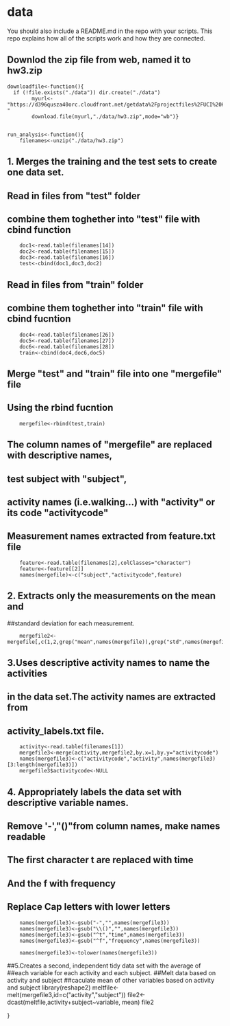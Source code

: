 data
====
You should also include a README.md in the repo with your scripts. This repo explains how all of the scripts work and how they are connected.  
## Downlod the zip file from web, named it to hw3.zip

    downloadfile<-function(){
      if (!file.exists("./data")) dir.create("./data") 
            myurl<-"https://d396qusza40orc.cloudfront.net/getdata%2Fprojectfiles%2FUCI%20HAR%20Dataset.zip "
            download.file(myurl,"./data/hw3.zip",mode="wb")}


    run_analysis<-function(){
        filenames<-unzip("./data/hw3.zip")
        
## 1. Merges the training and the test sets to create one data set.
## Read in files from "test" folder
## combine them toghether into "test" file with cbind function
        doc1<-read.table(filenames[14])
        doc2<-read.table(filenames[15])
        doc3<-read.table(filenames[16])
        test<-cbind(doc1,doc3,doc2)
        
## Read in files from "train" folder
## combine them toghether into "train" file with cbind fucntion
        doc4<-read.table(filenames[26])
        doc5<-read.table(filenames[27])
        doc6<-read.table(filenames[28])
        train<-cbind(doc4,doc6,doc5)
## Merge "test" and "train" file into one "mergefile" file 
## Using the rbind fucntion
        mergefile<-rbind(test,train)
## The column names of "mergefile" are replaced with descriptive names,
## test subject with "subject",
## activity names (i.e.walking...) with "activity" or its code "activitycode"
## Measurement names extracted from feature.txt file
        feature<-read.table(filenames[2],colClasses="character")
        feature<-feature[[2]]
        names(mergefile)<-c("subject","activitycode",feature)
        
## 2. Extracts only the measurements on the mean and 
##standard deviation for each measurement. 
        
        mergefile2<-mergefile[,c(1,2,grep("mean",names(mergefile)),grep("std",names(mergefile)))]
        
## 3.Uses descriptive activity names to name the activities 
## in the data set.The activity names are extracted from 
## activity_labels.txt file.
        activity<-read.table(filenames[1])
        mergefile3<-merge(activity,mergefile2,by.x=1,by.y="activitycode")
        names(mergefile3)<-c("activitycode","activity",names(mergefile3)[3:length(mergefile3)])
        mergefile3$activitycode<-NULL
## 4. Appropriately labels the data set with descriptive variable names. 
## Remove '-',"()"from column names, make names readable
## The first character t are replaced with time
## And the f with frequency
## Replace Cap letters with lower letters
        names(mergefile3)<-gsub("-","",names(mergefile3))
        names(mergefile3)<-gsub("\\()","",names(mergefile3))
        names(mergefile3)<-gsub("^t","time",names(mergefile3))
        names(mergefile3)<-gsub("^f","frequency",names(mergefile3))
        
        names(mergefile3)<-tolower(names(mergefile3))
        
##5.Creates a second, independent tidy data set with the average of 
##each variable for each activity and each subject. 
##Melt data based on activity and subject
##caculate mean of other variables based on activity and subject
        library(reshape2)
        meltfile<-melt(mergefile3,id=c("activity","subject"))
        file2<-dcast(meltfile,activity+subject~variable, mean)
        file2       
              
}



